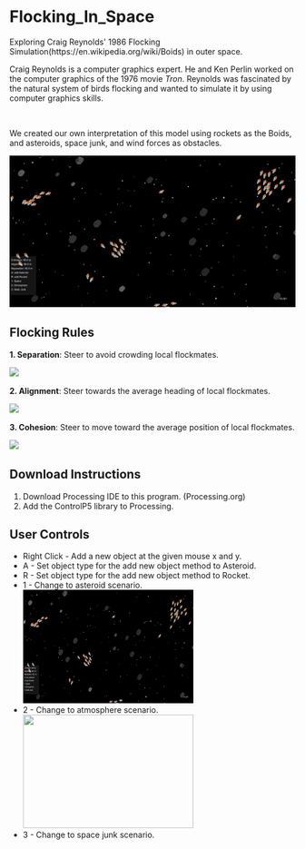 # Flocking_In_Space
<p>Exploring Craig Reynolds' 1986 Flocking Simulation(https://en.wikipedia.org/wiki/Boids) in outer space.</p>

<p>Craig Reynolds is a computer graphics expert. He and Ken Perlin worked on the computer graphics of the
1976 movie <i>Tron</i>. Reynolds was fascinated by the natural system of birds flocking and wanted to simulate
it by using computer graphics skills.</p>
<br/>
<p>We created our own interpretation of this model using rockets as the Boids, and asteroids, space junk, and 
 wind forces as obstacles.</p>
 <img src= "https://github.com/ElvinT57/Flocking_In_Space/blob/master/images/screenshot.png">
<h2>Flocking Rules</h2>
  <p><b>1. Separation</b>: Steer to avoid crowding local flockmates.</p>
  <img src="https://www.red3d.com/cwr/boids/images/separation.gif">
  <p><b>2. Alignment</b>: Steer towards the average heading of local flockmates.</p>
  <img src="https://www.red3d.com/cwr/boids/images/alignment.gif">
  <p><b>3. Cohesion</b>: Steer to move toward the average position of local flockmates.<p>
  <img src="https://www.red3d.com/cwr/boids/images/cohesion.gif">
 
 <h2>Download Instructions</h2>
 <p><ol>
 <li>Download Processing IDE to this program. (Processing.org)</li>
 <li>Add the ControlP5 library to Processing.</li>
</ol></p>

<h2>User Controls</h2>
<p><ul>
 <li>Right Click - Add a new object at the given mouse x and y.</li>
 <li>A - Set object type for the add new object method to Asteroid.</li>
 <li>R - Set object type for the add new object method to Rocket.</li>
 <li>1 - Change to asteroid scenario.</li>
 <img width="300px" height ="200px" src ="https://github.com/ElvinT57/Flocking_In_Space/blob/master/images/screenshot.png">
 <li>2 - Change to atmosphere scenario.</li>
 <img width="300px" height ="200px" src ="">
 
 <li>3 - Change to space junk scenario.</li>
</ul></p>

